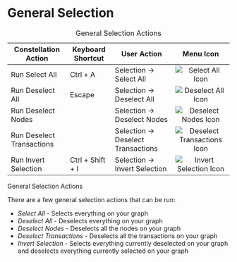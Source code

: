 # General Selection

<table class="table table-striped">
<caption>General Selection Actions</caption>
<thead>
<tr class="header">
<th>Constellation Action</th>
<th>Keyboard Shortcut</th>
<th>User Action</th>
<th style="text-align: center;">Menu Icon</th>
</tr>
</thead>
<tbody>
<tr class="odd">
<td>Run Select All</td>
<td>Ctrl + A</td>
<td>Selection -&gt; Select All</td>
<td style="text-align: center;"><img src="../constellation/CoreVisualGraph/src/au/gov/asd/tac/constellation/graph/visual/docs/resources/select_all.png" alt="Select All Icon" /></td>
</tr>
<tr class="even">
<td>Run Deselect All</td>
<td>Escape</td>
<td>Selection -&gt; Deselect All</td>
<td style="text-align: center;"><img src="../constellation/CoreVisualGraph/src/au/gov/asd/tac/constellation/graph/visual/docs/resources/deselect_all.png" alt="Deselect All Icon" /></td>
</tr>
<tr class="odd">
<td>Run Deselect Nodes</td>
<td></td>
<td>Selection -&gt; Deselect Nodes</td>
<td style="text-align: center;"><img src="../constellation/CoreVisualGraph/src/au/gov/asd/tac/constellation/graph/visual/docs/resources/deselectNodes.png" alt="Deselect Nodes Icon" /></td>
</tr>
<tr class="even">
<td>Run Deselect Transactions</td>
<td></td>
<td>Selection -&gt; Deselect Transactions</td>
<td style="text-align: center;"><img src="../constellation/CoreVisualGraph/src/au/gov/asd/tac/constellation/graph/visual/docs/resources/deselectTransactions.png" alt="Deselect Transactions Icon" /></td>
</tr>
<tr class="odd">
<td>Run Invert Selection</td>
<td>Ctrl + Shift + I</td>
<td>Selection -&gt; Invert Selection</td>
<td style="text-align: center;"><img src="../constellation/CoreVisualGraph/src/au/gov/asd/tac/constellation/graph/visual/docs/resources/invert_selection.png" alt="Invert Selection Icon" /></td>
</tr>
</tbody>
</table>

General Selection Actions

There are a few general selection actions that can be run:

-   *Select All* - Selects everything on your graph
-   *Deselect All* - Deselects everything on your graph
-   *Deselect Nodes* - Deselects all the nodes on your graph
-   *Deselect Transactions* - Deselects all the transactions on your
    graph
-   *Invert Selection* - Selects everything currently deselected on your
    graph and deselects everything currently selected on your graph
